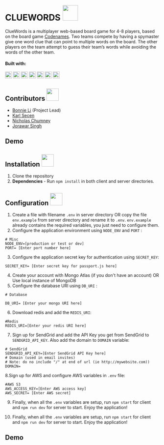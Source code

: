 # CLUEWORDS <img src="https://www.pikpng.com/pngl/m/5-50331_games-icon-circle-png-png-download-video-game.png" width="50">

ClueWords is a multiplayer web-based board game for 4-8 players, based on the board game [Codenames](https://en.wikipedia.org/wiki/Codenames_(board_game)). Two teams compete by having a spymaster give one word clue that can point to multiple words on the board. The other players on the team attempt to guess their team’s words while avoiding the words of the other team.
#### Built with:
<p>
 <img src="https://img.shields.io/badge/react-61DAFB?style=flat-square&logo=react&logoColor=white&labelColor=2C2C30" alt="react-badge" height="22"  />
 <img src="https://img.shields.io/badge/node.js-339933?style=flat-square&logo=node.js&logoColor=white&labelColor=2C2C30" alt="nodejs-badge" height="22"  />
 <img src="https://img.shields.io/badge/ex-express-000000?style=flat-square&labelColor=2C2C30" alt="express-badge" height="22"  />
 <img src="https://img.shields.io/badge/mongodb-47A248?style=flat-square&logo=mongodb&logoColor=white&labelColor=2C2C30" alt="mongodb-badge" height="22"  />
 <img src="https://img.shields.io/badge/socket.io-010101?style=flat-square&logo=socket.io&logoColor=white&labelColor=2C2C30" alt="socket-io-badge" height="22"  />
 <img src="https://img.shields.io/badge/aws-232F3E?style=flat-square&logo=amazon-aws&logoColor=white&labelColor=2C2C30" alt="aws-badge" height="22"  />
 <img src="https://img.shields.io/badge/redis-DC382D?style=flat-square&logo=redis&logoColor=white&labelColor=2C2C30" alt="aws-badge" height="22"  />
</p>

## Contributors <img src="https://cdn0.iconfinder.com/data/icons/occupation-002/64/programmer-programming-occupation-avatar-512.png" width="40">
- [Bonnie Li](https://github.com/bonnieli) (Project Lead)
- [Karl Secen](https://github.com/karlkristopher)
- [Nicholas Chumney](https://github.com/chumnend)
- [Jorawar Singh](https://github.com/jorawarSinghNijjar)

## Demo

## Installation <img src="https://img.icons8.com/color/452/npm.png" width="40">

1. Clone the repository
2. **Dependencies** - Run `npm install` in both client and server directories.

## Configuration <img src="https://www.clipartmax.com/png/middle/339-3394813_setting-clipart-control-system-system-configuration-icon.png" width="40">

1. Create a file with filename `.env` in server directory OR copy the file `env.example` from server directory and rename it to `.env`. `env.example` already contains the required variables, you just need to configure them.
2. Configure the application environment using `NODE_ENV` and `PORT` :

```
# Misc
NODE_ENV=[production or test or dev]
PORT= [Enter port number here]

```
3. Configure the application secret key for authentication using `SECRET_KEY`:

```
SECRET_KEY= [Enter secret key for passport.js here]
```

4. Create your account with Mongo Atlas (if you don't have an account) OR Use local instance of MongoDB
5. Configure the database URI using `DB_URI` :

```
# Database

DB_URI= [Enter your mongo URI here]

```
6. Download redis and add the `REDIS_URI`:

```
#Redis
REDIS_URI=[Enter your redis URI here]
```

7. Sign up for SendGrid and add the API Key you get from SendGrid to `SENDGRID_API_KEY`. Also add the domain to `DOMAIN` variable:
```
# SendGrid
SENDGRID_API_KEY=[Enter SendGrid API Key here]
# Domain (used in email invites)
# Note: do no include "/" at end of url (ie http://mywebsite.com))
DOMAIN= 
```
8.Sign up for AWS and configure AWS variables in `.env` file:
```
#AWS S3
AWS_ACCESS_KEY=[Enter AWS access key]
AWS_SECRET= [Enter AWS secret]
```

9. Finally, when all the `.env` variables are setup, run `npm start` for client and `npm run dev` for server to start. Enjoy the application!

9. Finally, when all the `.env` variables are setup, run `npm start` for client and `npm run dev` for server to start. Enjoy the application!

## Demo

